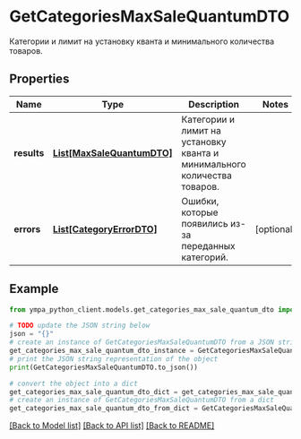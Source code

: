 # GetCategoriesMaxSaleQuantumDTO

Категории и лимит на установку кванта и минимального количества товаров.

## Properties

Name | Type | Description | Notes
------------ | ------------- | ------------- | -------------
**results** | [**List[MaxSaleQuantumDTO]**](MaxSaleQuantumDTO.md) | Категории и лимит на установку кванта и минимального количества товаров. | 
**errors** | [**List[CategoryErrorDTO]**](CategoryErrorDTO.md) | Ошибки, которые появились из-за переданных категорий. | [optional] 

## Example

```python
from ympa_python_client.models.get_categories_max_sale_quantum_dto import GetCategoriesMaxSaleQuantumDTO

# TODO update the JSON string below
json = "{}"
# create an instance of GetCategoriesMaxSaleQuantumDTO from a JSON string
get_categories_max_sale_quantum_dto_instance = GetCategoriesMaxSaleQuantumDTO.from_json(json)
# print the JSON string representation of the object
print(GetCategoriesMaxSaleQuantumDTO.to_json())

# convert the object into a dict
get_categories_max_sale_quantum_dto_dict = get_categories_max_sale_quantum_dto_instance.to_dict()
# create an instance of GetCategoriesMaxSaleQuantumDTO from a dict
get_categories_max_sale_quantum_dto_from_dict = GetCategoriesMaxSaleQuantumDTO.from_dict(get_categories_max_sale_quantum_dto_dict)
```
[[Back to Model list]](../README.md#documentation-for-models) [[Back to API list]](../README.md#documentation-for-api-endpoints) [[Back to README]](../README.md)


